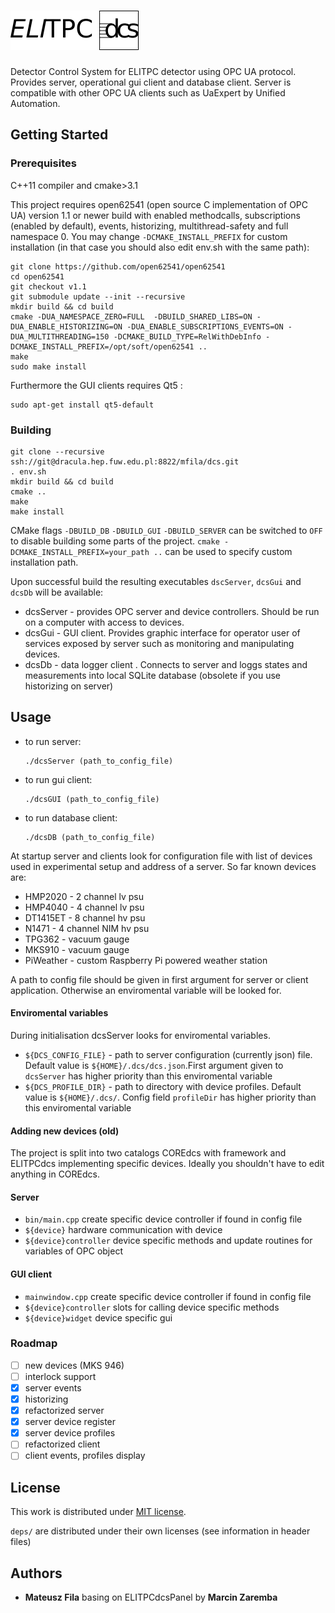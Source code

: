 # ![ELITPCS dcs](docs/icons/dcs_logo.png "ELITPC dcs")
Detector Control System for ELITPC detector using OPC UA protocol.
Provides server, operational gui client and database client. Server is
compatible with other OPC UA clients such as UaExpert by Unified Automation.

## Getting Started

### Prerequisites
C++11 compiler and cmake>3.1

This project requires open62541 (open source C implementation of OPC UA) version 1.1 or newer
build with enabled methodcalls, subscriptions (enabled by default), events, historizing, multithread-safety and full namespace 0. You may change `-DCMAKE_INSTALL_PREFIX` for custom installation (in that case you should also edit env.sh with the same path):
```
git clone https://github.com/open62541/open62541
cd open62541
git checkout v1.1
git submodule update --init --recursive
mkdir build && cd build
cmake -DUA_NAMESPACE_ZERO=FULL  -DBUILD_SHARED_LIBS=ON -DUA_ENABLE_HISTORIZING=ON -DUA_ENABLE_SUBSCRIPTIONS_EVENTS=ON -DUA_MULTITHREADING=150 -DCMAKE_BUILD_TYPE=RelWithDebInfo -DCMAKE_INSTALL_PREFIX=/opt/soft/open62541 ..
make
sudo make install
```
Furthermore the GUI clients requires Qt5 :
```
sudo apt-get install qt5-default
```
### Building
```
git clone --recursive ssh://git@dracula.hep.fuw.edu.pl:8822/mfila/dcs.git
. env.sh
mkdir build && cd build
cmake ..
make
make install
```

CMake flags `-DBUILD_DB` `-DBUILD_GUI` `-DBUILD_SERVER`  can be switched to `OFF` to disable building some parts of the project.
`cmake -DCMAKE_INSTALL_PREFIX=your_path ..` can be used to specify custom installation path.


Upon successful build the resulting executables `dscServer`, `dcsGui` and `dcsDb` will be available:
* dcsServer - provides OPC server and device controllers. Should be run on a computer with access to devices.
* dcsGui - GUI client. Provides graphic interface for operator user of services exposed by server such as monitoring and manipulating devices.
* dcsDb - data logger client . Connects to server and loggs states and measurements into local SQLite database (obsolete if you use historizing on server)

## Usage
* to run server:
  ```
  ./dcsServer (path_to_config_file)
  ```
* to run gui client:
  ```
  ./dcsGUI (path_to_config_file)
  ```
* to run database client:
    ```
  ./dcsDB (path_to_config_file)
  ```

At startup server and clients look for configuration file with list of
devices used in experimental setup and address of a server. So far known devices are:
* HMP2020 - 2 channel lv psu
* HMP4040 - 4 channel lv psu
* DT1415ET - 8 channel hv psu
* N1471 - 4 channel NIM hv psu
* TPG362 - vacuum gauge
* MKS910 - vacuum gauge
* PiWeather - custom Raspberry Pi powered weather station

A path to config file should be given in first argument for server or client application. Otherwise an enviromental variable will be looked for.

#### Enviromental variables
During initialisation dcsServer looks for enviromental variables. 
* `${DCS_CONFIG_FILE}` - path to server configuration (currently json) file. Default value is `${HOME}/.dcs/dcs.json`.First argument given to `dcsServer` has higher priority than this enviromental variable 
* `${DCS_PROFILE_DIR}` - path to directory with device profiles. Default value is `${HOME}/.dcs/`. Config field `profileDir` has higher priority than this enviromental variable 

#### Adding new devices (old)
The project is split into two catalogs COREdcs with framework and ELITPCdcs implementing specific devices. Ideally you shouldn't have to edit anything in COREdcs.
#### Server
* `bin/main.cpp` create specific device controller if found in config file
* `${device}` hardware communication with device
* `${device}controller`  device specific methods and update routines for variables of OPC object
#### GUI client
* `mainwindow.cpp` create specific device controller if found in config file
* `${device}controller` slots for calling device specific methods
* `${device}widget` device specific gui
### Roadmap
- [ ] new devices (MKS 946) 
- [ ] interlock support 
- [x] server events
- [x] historizing
- [x] refactorized server
- [x] server device register 
- [x] server device profiles
- [ ] refactorized client
- [ ] client events, profiles display
## License
This work is distributed under [MIT license](LICENSE).

`deps/` are distributed under their own licenses (see information in header files)
## Authors
* __Mateusz Fila__ basing on ELITPCdcsPanel by __Marcin Zaremba__